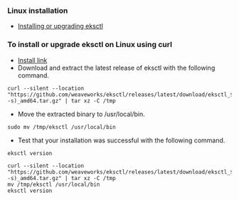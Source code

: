 ### Linux installation
- [Installing or upgrading eksctl](https://docs.aws.amazon.com/eks/latest/userguide/eksctl.html#installing-eksctl)

### To install or upgrade eksctl on Linux using curl
- [Install link](https://docs.aws.amazon.com/eks/latest/userguide/eksctl.html#installing-eksctl)
- Download and extract the latest release of eksctl with the following command.
```
curl --silent --location "https://github.com/weaveworks/eksctl/releases/latest/download/eksctl_$(uname -s)_amd64.tar.gz" | tar xz -C /tmp
```
- Move the extracted binary to /usr/local/bin.
```
sudo mv /tmp/eksctl /usr/local/bin
```
- Test that your installation was successful with the following command.
```
eksctl version
```
```
curl --silent --location "https://github.com/weaveworks/eksctl/releases/latest/download/eksctl_$(uname -s)_amd64.tar.gz" | tar xz -C /tmp
mv /tmp/eksctl /usr/local/bin
eksctl version
```